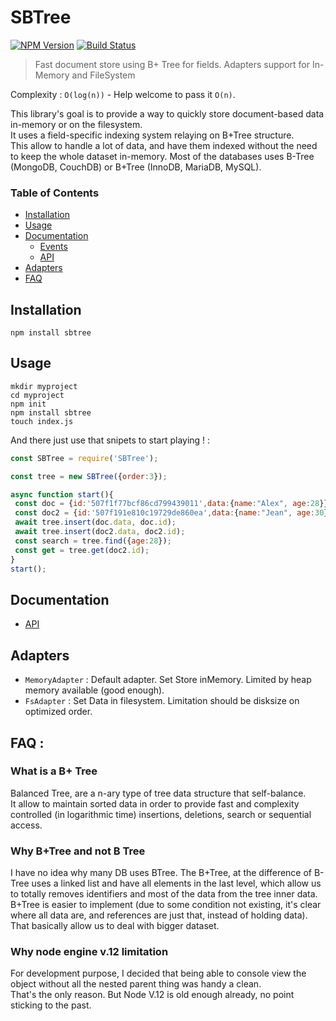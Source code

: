# SBTree

[![NPM Version](https://img.shields.io/npm/v/sbtree.svg?&style=flat-square)](https://www.npmjs.org/package/sbtree)
[![Build Status](https://api.travis-ci.org/Alex-Werner/SBTree.svg?branch=master)](https://travis-ci.com/Alex-Werner/SBTree)

> Fast document store using B+ Tree for fields. Adapters support for In-Memory and FileSystem 

Complexity : `O(log(n))` - Help welcome to pass it `O(n)`.  

This library's goal is to provide a way to quickly store document-based data in-memory or on the filesystem.  
It uses a field-specific indexing system relaying on B+Tree structure.  
This allow to handle a lot of data, and have them indexed without the need to keep the whole dataset in-memory. 
Most of the databases uses B-Tree (MongoDB, CouchDB) or B+Tree (InnoDB, MariaDB, MySQL).


### Table of Contents
 - [Installation](#installation)
 - [Usage](#usage)
 - [Documentation](#documentation)
    - [Events](/doc/events.md)
    - [API](/doc/api.md)
 - [Adapters](#adapters)
 - [FAQ](#faq)
 
 
## Installation 

`npm install sbtree`

## Usage

```$xslt
mkdir myproject
cd myproject
npm init
npm install sbtree
touch index.js
```
 
And there just use that snipets to start playing ! : 


```js
const SBTree = require('SBTree');

const tree = new SBTree({order:3});

async function start(){
 const doc = {id:'507f1f77bcf86cd799439011',data:{name:"Alex", age:28}};
 const doc2 = {id:'507f191e810c19729de860ea',data:{name:"Jean", age:30}};
 await tree.insert(doc.data, doc.id);
 await tree.insert(doc2.data, doc2.id);
 const search = tree.find({age:28});
 const get = tree.get(doc2.id);
}
start();
```


## Documentation 

- [API](/doc/api.md)


## Adapters 

- `MemoryAdapter` : Default adapter. Set Store inMemory. Limited by heap memory available (good enough).
- `FsAdapter` : Set Data in filesystem. Limitation should be disksize on optimized order.

## FAQ : 

### What is a B+ Tree

Balanced Tree, are a n-ary type of tree data structure that self-balance.   
It allow to maintain sorted data in order to provide fast and complexity controlled (in logarithmic time) insertions, deletions, search or sequential access.  

### Why B+Tree and not B Tree

I have no idea why many DB uses BTree. 
The B+Tree, at the difference of B-Tree uses a linked list and have all elements in the last level, which allow us to totally removes identifiers and most of the data from the tree inner data.  
B+Tree is easier to implement (due to some condition not existing, it's clear where all data are, and references are just that, instead of holding data).  
That basically allow us to deal with bigger dataset.   

### Why node engine v.12 limitation

For development purpose, I decided that being able to console view the object without all the nested parent thing was handy a clean.   
That's the only reason. But Node V.12 is old enough already, no point sticking to the past.  
